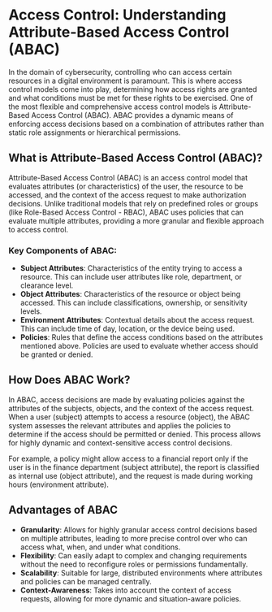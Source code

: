 # Access Control: Understanding Attribute-Based Access Control (ABAC)

In the domain of cybersecurity, controlling who can access certain resources in a digital environment is paramount. This is where access control models come into play, determining how access rights are granted and what conditions must be met for these rights to be exercised. One of the most flexible and comprehensive access control models is Attribute-Based Access Control (ABAC). ABAC provides a dynamic means of enforcing access decisions based on a combination of attributes rather than static role assignments or hierarchical permissions. 

## What is Attribute-Based Access Control (ABAC)?

Attribute-Based Access Control (ABAC) is an access control model that evaluates attributes (or characteristics) of the user, the resource to be accessed, and the context of the access request to make authorization decisions. Unlike traditional models that rely on predefined roles or groups (like Role-Based Access Control - RBAC), ABAC uses policies that can evaluate multiple attributes, providing a more granular and flexible approach to access control.

### Key Components of ABAC:

- **Subject Attributes**: Characteristics of the entity trying to access a resource. This can include user attributes like role, department, or clearance level.
- **Object Attributes**: Characteristics of the resource or object being accessed. This can include classifications, ownership, or sensitivity levels.
- **Environment Attributes**: Contextual details about the access request. This can include time of day, location, or the device being used.
- **Policies**: Rules that define the access conditions based on the attributes mentioned above. Policies are used to evaluate whether access should be granted or denied.

## How Does ABAC Work?

In ABAC, access decisions are made by evaluating policies against the attributes of the subjects, objects, and the context of the access request. When a user (subject) attempts to access a resource (object), the ABAC system assesses the relevant attributes and applies the policies to determine if the access should be permitted or denied. This process allows for highly dynamic and context-sensitive access control decisions.

For example, a policy might allow access to a financial report only if the user is in the finance department (subject attribute), the report is classified as internal use (object attribute), and the request is made during working hours (environment attribute).

## Advantages of ABAC

- **Granularity**: Allows for highly granular access control decisions based on multiple attributes, leading to more precise control over who can access what, when, and under what conditions.
- **Flexibility**: Can easily adapt to complex and changing requirements without the need to reconfigure roles or permissions fundamentally.
- **Scalability**: Suitable for large, distributed environments where attributes and policies can be managed centrally.
- **Context-Awareness**: Takes into account the context of access requests, allowing for more dynamic and situation-aware policies.

